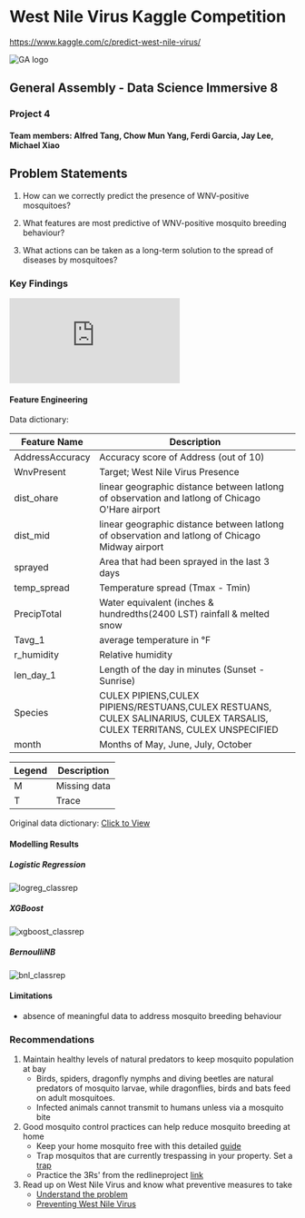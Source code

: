 # West Nile Virus Kaggle Competition

<https://www.kaggle.com/c/predict-west-nile-virus/>

![GA logo](https://camo.githubusercontent.com/6ce15b81c1f06d716d753a61f5db22375fa684da/68747470733a2f2f67612d646173682e73332e616d617a6f6e6177732e636f6d2f70726f64756374696f6e2f6173736574732f6c6f676f2d39663838616536633963333837313639306533333238306663663535376633332e706e67)

## General Assembly - Data Science Immersive 8

### Project 4

#### Team members: Alfred Tang, Chow Mun Yang, Ferdi Garcia, Jay Lee, Michael Xiao

## Problem Statements

1. How can we correctly predict the presence of WNV-positive mosquitoes?

2. What features are most predictive of WNV-positive mosquito breeding behaviour?

3. What actions can be taken as a long-term solution to the spread of diseases by mosquitoes?

### Key Findings

![click here](https://github.com/chowmun/Project_4/tree/master/misc/Project_4_Group_1.pdf)

#### Feature Engineering

Data dictionary:

Feature Name    | Description
--------------- | ------------------------------|
AddressAccuracy | Accuracy score of Address (out of 10)|
WnvPresent      | Target; West Nile Virus Presence|
dist_ohare      | linear geographic distance between latlong of observation and latlong of Chicago O'Hare airport|
dist_mid        | linear geographic distance between latlong of observation and latlong of Chicago Midway airport|
sprayed         | Area that had been sprayed in the last 3 days|
temp_spread     | Temperature spread (Tmax - Tmin)|
PrecipTotal     | Water equivalent (inches & hundredths(2400 LST) rainfall & melted snow|
Tavg_1          | average temperature in °F|
r_humidity      | Relative humidity |
len_day_1       | Length of the day in minutes (Sunset - Sunrise)|
Species         | CULEX PIPIENS,CULEX PIPIENS/RESTUANS,CULEX RESTUANS, CULEX SALINARIUS, CULEX TARSALIS, CULEX TERRITANS, CULEX UNSPECIFIED|
month           | Months of May, June, July, October|

Legend | Description
------ | ------------
M      | Missing data
T      | Trace

Original data dictionary: [Click to View](https://github.com/chowmun/Project_4/tree/master/assets/noaa_weather_qclcd_documentation.pdf)

#### Modelling Results

##### Logistic Regression

![logreg_classrep](https://github.com/chowmun/Project_4/tree/master/misc/logreg.jpg)

##### XGBoost

![xgboost_classrep](https://github.com/chowmun/Project_4/tree/master/misc/xgboost.jpg)

##### BernoulliNB

![bnl_classrep](https://github.com/chowmun/Project_4/tree/master/misc/bernoullinb.jpg)

#### Limitations

- absence of meaningful data to address mosquito breeding behaviour

### Recommendations
1. Maintain healthy levels of natural predators to keep mosquito population at bay
    - Birds, spiders, dragonfly nymphs and diving beetles are natural predators of mosquito larvae, while dragonflies, birds and bats feed on adult mosquitoes.
    - Infected animals cannot transmit to humans unless via a mosquito bite
2. Good mosquito control practices can help reduce mosquito breeding at home
    - Keep your home mosquito free with this detailed [guide](https://www.researchgate.net/publication/315924484_Best_Practices_for_Integrated_Mosquito_Management_A_Focused_Update)
    - Trap mosquitos that are currently trespassing in your property. Set a [trap](hhttps://www.wikihow.com/Make-a-Plastic-Bottle-Mosquito-Trap) 
    - Practice the 3Rs' from the redlineproject [link](http://redlineproject.org/westnilevirus.php)
3. Read up on West Nile Virus and know what preventive measures to take
    - [Understand the problem](http://www.idph.state.il.us/public/hb/hbwestnile.htm)
    - [Preventing West Nile Virus](https://www.chicago.gov/city/en/depts/cdph/supp_info/infectious/preventing_west_nilevirus.html)
